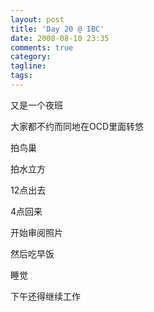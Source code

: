 ```yaml
---
layout: post
title: 'Day 20 @ IBC'
date: 2008-08-10 23:35
comments: true
category: 
tagline: 
tags:
---
```

    

又是一个夜班

大家都不约而同地在OCD里面转悠

拍鸟巢

拍水立方

12点出去

4点回来

开始审阅照片

然后吃早饭

睡觉

下午还得继续工作
